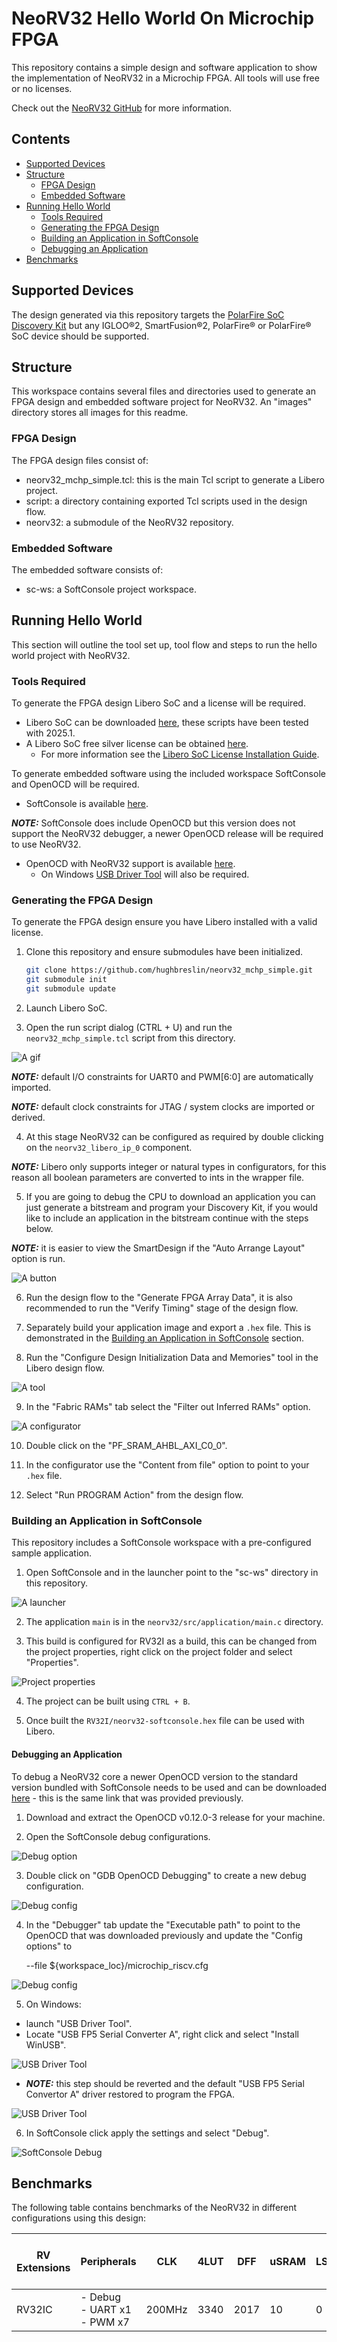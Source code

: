 # NeoRV32 Hello World On Microchip FPGA

This repository contains a simple design and software application to show the implementation of NeoRV32 in a Microchip FPGA. All tools will use free or no licenses.

Check out the [NeoRV32 GitHub](https://github.com/stnolting/neorv32) for more information.

## Contents

- [Supported Devices](#supported-devices)
- [Structure](#structure)
  - [FPGA Design](#fpga-design)
  - [Embedded Software](#embedded-software)
- [Running Hello World](#running-hello-world)
  - [Tools Required](#tools-required)
  - [Generating the FPGA Design](#generating-the-fpga-design)
  - [Building an Application in SoftConsole](#building-an-application-in-softconsole)
  - [Debugging an Application](#debugging-an-application)
- [Benchmarks](#benchmarks)

## Supported Devices

The design generated via this repository targets the [PolarFire SoC Discovery Kit](https://www.microchip.com/en-us/development-tool/mpfs-disco-kit) but any IGLOO&reg;2, SmartFusion&reg;2, PolarFire&reg; or PolarFire&reg; SoC device should be supported.

## Structure

This workspace contains several files and directories used to generate an FPGA design and embedded software project for NeoRV32. An "images" directory stores all images for this readme.

### FPGA Design

The FPGA design files consist of:

- neorv32_mchp_simple.tcl: this is the main Tcl script to generate a Libero project.
- script: a directory containing exported Tcl scripts used in the design flow.
- neorv32: a submodule of the NeoRV32 repository.

### Embedded Software

The embedded software consists of:

- sc-ws: a SoftConsole project workspace.

## Running Hello World

This section will outline the tool set up, tool flow and steps to run the hello world project with NeoRV32.

### Tools Required

To generate the FPGA design Libero SoC and a license will be required.

- Libero SoC can be downloaded [here](https://www.microchip.com/en-us/products/fpgas-and-plds/fpga-and-soc-design-tools/fpga/libero-software-later-versions), these scripts have been tested with 2025.1.
- A Libero SoC free silver license can be obtained [here](https://www.microchipdirect.com/fpga-software-products).
  - For more information see the [Libero SoC License Installation Guide](https://ww1.microchip.com/downloads/aemDocuments/documents/FPGA/swdocs/libero/Libero_Installation_Licensing_Setup_User_Guide_2025_1.pdf).

To generate embedded software using the included workspace SoftConsole and OpenOCD will be required.

- SoftConsole is available [here](https://www.microchip.com/en-us/products/fpgas-and-plds/fpga-and-soc-design-tools/soc-fpga/softconsole).

**_NOTE:_** SoftConsole does include OpenOCD but this version does not support the NeoRV32 debugger, a newer OpenOCD release will be required to use NeoRV32.

- OpenOCD with NeoRV32 support is available [here](https://github.com/microchip-fpga/openocd/releases/tag/v0.12.0-mchp.0.0.1).
  - On Windows [USB Driver Tool](https://visualgdb.com/UsbDriverTool/) will also be required.

### Generating the FPGA Design

To generate the FPGA design ensure you have Libero installed with a valid license.

1. Clone this repository and ensure submodules have been initialized.

    ```bash
    git clone https://github.com/hughbreslin/neorv32_mchp_simple.git
    git submodule init
    git submodule update
    ```

2. Launch Libero SoC.

3. Open the run script dialog (CTRL + U) and run the `neorv32_mchp_simple.tcl` script from this directory.

![A gif](./images/gen_proj.gif)

**_NOTE:_** default I/O constraints for UART0 and PWM[6:0] are automatically imported.

**_NOTE:_** default clock constraints for JTAG / system clocks are imported or derived.

4. At this stage NeoRV32 can be configured as required by double clicking on the `neorv32_libero_ip_0` component.

**_NOTE:_** Libero only supports integer or natural types in configurators, for this reason all boolean parameters are converted to ints in the wrapper file.

5. If you are going to debug the CPU to download an application you can just generate a bitstream and program your Discovery Kit, if you would like to include an application in the bitstream continue with the steps below.

**_NOTE:_** it is easier to view the SmartDesign if the "Auto Arrange Layout" option is run.

![A button](./images/auto_arrange_layout.png)

6. Run the design flow to the "Generate FPGA Array Data", it is also recommended to run the "Verify Timing" stage of the design flow.

7. Separately build your application image and export a `.hex` file. This is demonstrated in the [Building an Application in SoftConsole](#building-an-application-in-softconsole) section.

8. Run the "Configure Design Initialization Data and Memories" tool in the Libero design flow.

![A tool](./images/cdidm.png)

9. In the "Fabric RAMs" tab select the "Filter out Inferred RAMs" option.

![A configurator](./images/ram_init_1.png)

10. Double click on the "PF_SRAM_AHBL_AXI_C0_0".

11. In the configurator use the "Content from file" option to point to your `.hex` file.

12. Select "Run PROGRAM Action" from the design flow.

### Building an Application in SoftConsole

This repository includes a SoftConsole workspace with a pre-configured sample application.

1. Open SoftConsole and in the launcher point to the "sc-ws" directory in this repository.

![A launcher](./images/sc_launch.png)

2. The application `main` is in the `neorv32/src/application/main.c` directory.

3. This build is configured for RV32I as a build, this can be changed from the project properties, right click on the project folder and select "Properties".

![Project properties](./images/sc-properties.png)

4. The project can be built using `CTRL + B`.

5. Once built the `RV32I/neorv32-softconsole.hex` file can be used with Libero.

#### Debugging an Application

To debug a NeoRV32 core a newer OpenOCD version to the standard version bundled with SoftConsole needs to be used and can be downloaded [here](https://github.com/microchip-fpga/openocd/releases/tag/v0.12.0-mchp.0.0.1) - this is the same link that was provided previously.

1. Download and extract the OpenOCD v0.12.0-3 release for your machine.

2. Open the SoftConsole debug configurations.

![Debug option](./images/sc-debug.png)

3. Double click on "GDB OpenOCD Debugging" to create a new debug configuration.

![Debug config](./images/sc-debug-config-1.png)

4. In the "Debugger" tab update the "Executable path" to point to the OpenOCD that was downloaded previously and update the "Config options" to

    --file ${workspace_loc}/microchip_riscv.cfg

![Debug config](./images/sc-debug-config-2.png)

5. On Windows:
  - launch "USB Driver Tool".
  - Locate "USB FP5 Serial Converter A", right click and select "Install WinUSB".

![USB Driver Tool](./images/usbdt.png)

  - **_NOTE:_** this step should be reverted and the default "USB FP5 Serial Convertor A" driver restored to program the FPGA.

![USB Driver Tool](./images/usbdt-restore.png)

6. In SoftConsole click apply the settings and select "Debug".

![SoftConsole Debug](./images/sc-debug.gif)

## Benchmarks

The following table contains benchmarks of the NeoRV32 in different configurations using this design:

| RV Extensions | Peripherals                | CLK    | 4LUT | DFF  | uSRAM | LSRAM | MACC | Logic Elements<br>(4LUT + DFF) | Coremark |
|---------------|----------------------------|--------|------|------|-------|-------|------|-----------------------------|----------|
| RV32IC        | - Debug<br>- UART x1<br>- PWM x7 | 200MHz | 3340 | 2017 | 10    | 0     | 0    | 5357                        | TBD      |
